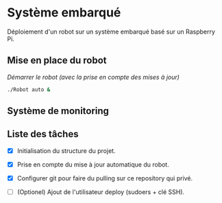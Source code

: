 # Système embarqué
Déploiement d'un robot sur un système embarqué basé sur un Raspberry Pi.

## Mise en place du robot
*Démarrer le robot (avec la prise en compte des mises à jour)*
```bash
./Robot auto &
```


## Système de monitoring

## Liste des tâches
- [x] Initialisation du structure du projet.
- [x] Prise en compte du mise à jour automatique du robot.
- [x] Configurer git pour faire du pulling sur ce repository qui privé.
- [ ] \(Optionel) Ajout de l'utilisateur deploy (sudoers + clé SSH).


